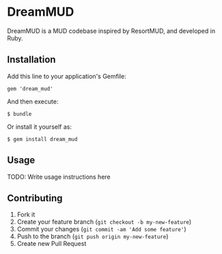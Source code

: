 # DreamMUD

DreamMUD is a MUD codebase inspired by ResortMUD, and developed in Ruby.

## Installation

Add this line to your application's Gemfile:

    gem 'dream_mud'

And then execute:

    $ bundle

Or install it yourself as:

    $ gem install dream_mud

## Usage

TODO: Write usage instructions here

## Contributing

1. Fork it
2. Create your feature branch (`git checkout -b my-new-feature`)
3. Commit your changes (`git commit -am 'Add some feature'`)
4. Push to the branch (`git push origin my-new-feature`)
5. Create new Pull Request
